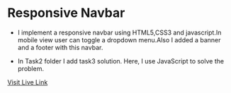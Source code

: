 # Responsive Navbar

- I implement a responsive navbar using HTML5,CSS3 and javascript.In mobile view user can toggle a dropdown menu.Also I added a banner and a footer with this navbar.

- In Task2 folder I add task3 solution. Here, I use JavaScript to solve the problem.



[Visit Live Link](https://sristikundu1.github.io/ResponsiveNavbar-And-A-ArrayProbSolve/)